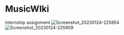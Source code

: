 # MusicWIki
internship assignment
![Screenshot_20230124-225854](https://user-images.githubusercontent.com/52274650/214543030-c75088dd-a9f7-4438-9f4e-5c1a8d482442.png)
![Screenshot_20230124-225909](https://user-images.githubusercontent.com/52274650/214543042-237efc30-b657-421d-8704-f7dc9cdb4c7c.png)
